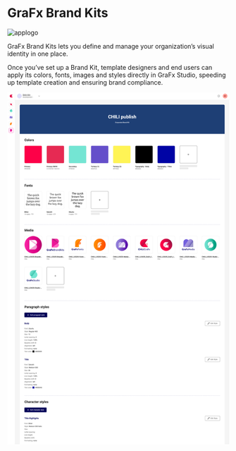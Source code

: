 
# GraFx Brand Kits

![applogo](/assets/logo-GraFx-Brandkits.svg)

GraFx Brand Kits lets you define and manage your organization’s visual identity in one place. 

Once you’ve set up a Brand Kit, template designers and end users can apply its colors, fonts, images and styles directly in GraFx Studio, speeding up template creation and ensuring brand compliance.

![screenshot-full](brandkits_01.png)